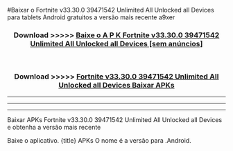 #Baixar o Fortnite v33.30.0 39471542 Unlimited All Unlocked all Devices   para tablets Android gratuitos a versão mais recente a9xer


<div align="center">
<h3>Download >>>>> <a href="https://pt-web.web.app/?pt= Fortnite v33.30.0 39471542 Unlimited All Unlocked all Devices ">Baixe o A P K Fortnite v33.30.0 39471542 Unlimited All Unlocked all Devices  [sem anúncios]</a></h3><br>

<h3>Download >>>>> <a href="https://pt-web.web.app/?pt= Fortnite v33.30.0 39471542 Unlimited All Unlocked all Devices ">Fortnite v33.30.0 39471542 Unlimited All Unlocked all Devices  Baixar APKs</a></h3>
</div>

----------------------------------------------------------

----------------------------------------------------------

----------------------------------------------------------

Baixar APKs Fortnite v33.30.0 39471542 Unlimited All Unlocked all Devices  e obtenha a versão mais recente

Baixe o aplicativo. {title} APKs O nome é a versão para .Android.


